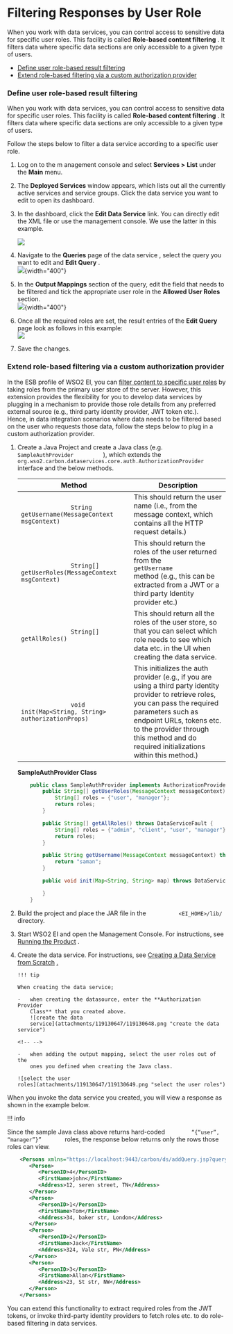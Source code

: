 # Filtering Responses by User Role

When you work with data services, you can control access to sensitive
data for specific user roles. This facility is called **Role-based
content filtering** . It filters data where specific data sections are
only accessible to a given type of users.

-   [Define user role-based result
    filtering](#FilteringResponsesbyUserRole-Defineuserrole-basedresultfiltering)
-   [Extend role-based filtering via a custom authorization
    provider](#FilteringResponsesbyUserRole-Extendrole-basedfilteringviaacustomauthorizationprovider)

### Define user role-based result filtering

When you work with data services, you can control access to sensitive
data for specific user roles. This facility is called **Role-based
content filtering** . It filters data where specific data sections are
only accessible to a given type of users.  

Follow the steps below to filter a data service according to a specific
user role.

1.  Log on to the m anagement console and select **Services \>**
    **List** under the **Main** menu.
2.  The **Deployed Services** window appears, which lists out all the
    currently active services and service groups. Click the data service
    you want to edit to open its dashboard.
3.  In the dashboard, click the **Edit Data Service** link. You can
    directly edit the XML file or use the management console. We use the
    latter in this example.  
      
    ![](attachments/119130647/119130657.png)
4.  Navigate to the **Queries** page of the data service , select the
    query you want to edit and **Edit Query** .  
    ![](attachments/119130647/119130658.png){width="400"}
5.  In the **Output Mappings** section of the query, edit the field that
    needs to be filtered and tick the appropriate user role in the
    **Allowed User Roles** section.  
    ![](attachments/119130647/119130650.png){width="400"}
6.  Once all the required roles are set, the result entries of the
    **Edit Query** page look as follows in this example:  
    ![](attachments/119130647/119130652.png)
7.  Save the changes.

### Extend role-based filtering via a custom authorization provider

In the ESB profile of WSO2 EI, you can [filter content to specific user
roles](_Filtering_Responses_by_User_Role_) by taking roles from
the primary user store of the server. However, this extension provides
the flexibility for you to develop data services by plugging in a
mechanism to provide those role details from any preferred external
source (e.g., third party identity provider, JWT token etc.). Hence, in
data integration scenarios where data needs to be filtered based on the
user who requests those data, follow the steps below to plug in a custom
authorization provider.

1.  Create a Java Project and create a Java class (e.g.
    `           SampleAuthProvider          ` ), which extends the
    `           org.wso2.carbon.dataservices.core.auth.AuthorizationProvider          `
    interface and the below methods.

    | Method                                                                           | Description                                                                                                                                                                                                                                                                    |
    |----------------------------------------------------------------------------------|--------------------------------------------------------------------------------------------------------------------------------------------------------------------------------------------------------------------------------------------------------------------------------|
    | `               String getUsername(MessageContext msgContext)              `     | This should return the user name (i.e., from the message context, which contains all the HTTP request details.)                                                                                                                                                                |
    | `               String[] getUserRoles(MessageContext msgContext)              `  | This should return the roles of the user returned from the `               getUsername              ` method (e.g., this can be extracted from a JWT or a third party Identity provider etc.)                                                                                  |
    | `               String[] getAllRoles()              `                            | This should return all the roles of the user store, so that you can select which role needs to see which data etc. in the UI when creating the data service.                                                                                                                   |
    | `               void init(Map<String, String> authorizationProps)              ` | This initializes the auth provider (e.g., if you are using a third party identity provider to retrieve roles, you can pass the required parameters such as endpoint URLs, tokens etc. to the provider through this method and do required initializations within this method.) |

    **SampleAuthProvider Class**

    ``` java
        public class SampleAuthProvider implements AuthorizationProvider {
            public String[] getUserRoles(MessageContext messageContext) throws DataServiceFault {
                String[] roles = {"user", "manager"};
                return roles;
            }    
    
            public String[] getAllRoles() throws DataServiceFault {
                String[] roles = {"admin", "client", "user", "manager"};
                return roles;
            }
    
            public String getUsername(MessageContext messageContext) throws DataServiceFault {
                return "saman";
            }
    
            public void init(Map<String, String> map) throws DataServiceFault {
    
            }
        }
    ```

2.  Build the project and place the JAR file in the
    `           <EI_HOME>/lib/          ` directory.

3.  Start WSO2 EI and open the Management Console. For instructions, see
    [Running the
    Product](https://docs.wso2.com/display/EI650/Running+the+Product) .
4.  Create the data service. For instructions, see [Creating a Data
    Service from Scratch](_Creating_a_Data_Service_from_Scratch_)
    [.](https://docs.wso2.com/display/EI611/Creating+a+Data+Service+from+Scratch)

        !!! tip
    
        When creating the data service;
    
        -   when creating the datasource, enter the **Authorization Provider
            Class** that you created above.  
            ![create the data
            service](attachments/119130647/119130648.png "create the data service")
    
        <!-- -->
    
        -   when adding the output mapping, select the user roles out of the
            ones you defined when creating the Java class.
    
        ![select the user
        roles](attachments/119130647/119130649.png "select the user roles")
    

When you invoke the data service you created, you will view a response
as shown in the example below.

!!! info

Since the sample Java class above returns hard-coded
`         “{“user”, “manager”}”        ` roles, the response below
returns only the rows those roles can view.


``` xml
    <Persons xmlns="https://localhost:9443/carbon/ds/addQuery.jsp?queryId=query1">
       <Person>
          <PersonID>4</PersonID>
          <FirstName>john</FirstName>
          <Address>12, seren street, TN</Address>
       </Person>
       <Person>
          <PersonID>1</PersonID>
          <FirstName>Tom</FirstName>
          <Address>34, baker str, London</Address>
       </Person>
       <Person>
          <PersonID>2</PersonID>
          <FirstName>Jack</FirstName>
          <Address>324, Vale str, PN</Address>
       </Person>
       <Person>
          <PersonID>3</PersonID>
          <FirstName>Allan</FirstName>
          <Address>23, St str, NW</Address>
       </Person>
    </Persons>
```

You can extend this functionality to extract required roles from the JWT
tokens, or invoke third-party identity providers to fetch roles etc. to
do role-based filtering in data services.
